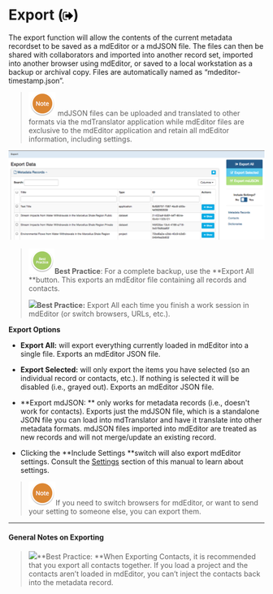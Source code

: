 # Export \(![](/assets/symbol_sign-out_16.png)\)

The export function will allow the contents of the current metadata recordset to be saved as a mdEditor or a mdJSON file. The files can then be shared with collaborators and imported into another record set, imported into another browser using mdEditor, or saved to a local workstation as a backup or archival copy. Files are automatically named as “mdeditor-timestamp.json”.

> ![](/assets/NoteSmall.png) mdJSON files can be uploaded and translated to other formats via the mdTranslator application while mdEditor files are exclusive to the mdEditor application and retain all mdEditor information, including settings.

![](/assets/export_window.png)

> ![](/assets/BestPracticeSmall.png)**Best Practice**: For a complete backup, use the **Export All **button. This exports an mdEditor file containing all records and contacts.
>
> ![](blob:https://www.gitbook.com/5d8b0b1e-7698-46a7-9de5-47f7b9efe128)**Best Practice:** Export All each time you finish a work session in mdEditor \(or switch browsers, URLs, etc.\).

**Export Options**

* **Export All:** will export everything currently loaded in mdEditor into a single file. Exports an mdEditor JSON file.

* **Export Selected:** will only export the items you have selected \(so an individual record or contacts, etc.\). If nothing is selected it will be disabled \(i.e., grayed out\). Exports an mdEditor JSON file.

* **Export mdJSON: ** only works for metadata records \(i.e., doesn't work for contacts\). Exports just the mdJSON file, which is a standalone JSON file you can load into mdTranslator and have it translate into other metadata formats. mdJSON files imported into mdEditor are treated as new records and will not merge/update an existing record.

* Clicking the **Include Settings **switch will also export mdEditor settings. Consult the [Settings](/settings.md) section of this manual to learn about settings.

> ![](/assets/NoteSmall.png)If you need to switch browsers for mdEditor, or want to send your setting to someone else, you can export them.

---

#### General Notes on Exporting

> ![](blob:https://www.gitbook.com/5c12064b-ba13-410e-b6e3-3f8d061f2170)**Best Practice: **When Exporting Contacts, it is recommended that you export all contacts together. If you load a project and the contacts aren’t loaded in mdEditor, you can’t inject the contacts back into the metadata record.




